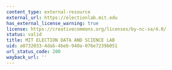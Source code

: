 ```yaml
---
content_type: external-resource
external_url: https://electionlab.mit.edu
has_external_license_warning: true
license: https://creativecommons.org/licenses/by-nc-sa/4.0/
status: valid
title: MIT ELECTION DATA AND SCIENCE LAB
uid: a0732033-4dab-4beb-940a-076e7239b051
url_status_code: 200
wayback_url: ''
---
```


